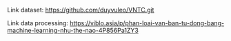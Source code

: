 Link dataset: https://github.com/duyvuleo/VNTC.git

Link data processing: https://viblo.asia/p/phan-loai-van-ban-tu-dong-bang-machine-learning-nhu-the-nao-4P856Pa1ZY3

